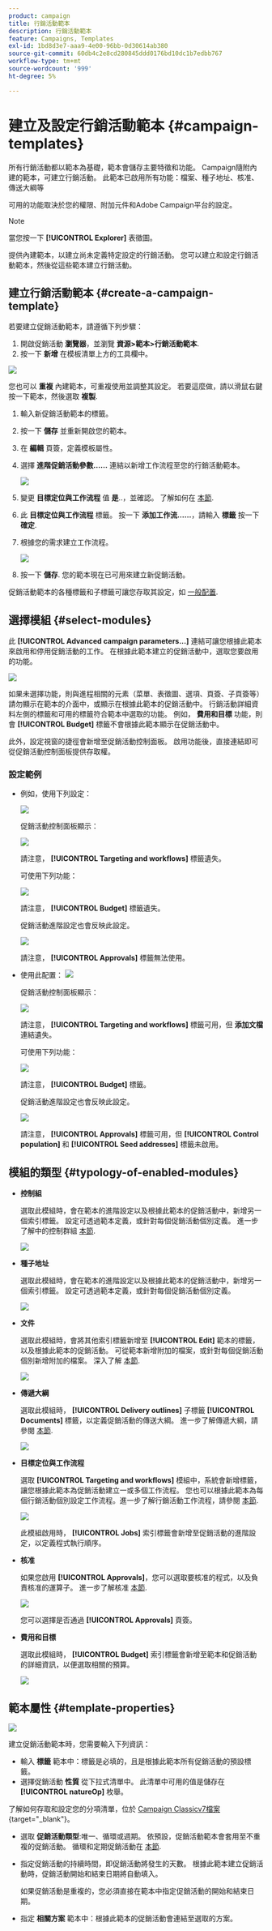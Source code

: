 ```yaml
---
product: campaign
title: 行銷活動範本
description: 行銷活動範本
feature: Campaigns, Templates
exl-id: 1bd8d3e7-aaa9-4e00-96bb-0d30614ab380
source-git-commit: 60db4c2e8cd280845ddd0176bd10dc1b7edbb767
workflow-type: tm+mt
source-wordcount: '999'
ht-degree: 5%

---
```


# 建立及設定行銷活動範本 {#campaign-templates}

所有行銷活動都以範本為基礎，範本會儲存主要特徵和功能。 Campaign隨附內建的範本，可建立行銷活動。 此範本已啟用所有功能：檔案、種子地址、核准、傳送大綱等

可用的功能取決於您的權限、附加元件和Adobe Campaign平台的設定。


>[!NOTE]
>
>當您按一下 **[!UICONTROL Explorer]** 表徵圖。

提供內建範本，以建立尚未定義特定設定的行銷活動。 您可以建立和設定行銷活動範本，然後從這些範本建立行銷活動。

## 建立行銷活動範本 {#create-a-campaign-template}

若要建立促銷活動範本，請遵循下列步驟：

1. 開啟促銷活動 **瀏覽器**，並瀏覽 **資源>範本>行銷活動範本**.
1. 按一下 **新增** 在模板清單上方的工具欄中。

![](assets/campaign-template-node.png)

您也可以 **重複** 內建範本，可重複使用並調整其設定。 若要這麼做，請以滑鼠右鍵按一下範本，然後選取 **複製**.

1. 輸入新促銷活動範本的標籤。
1. 按一下 **儲存** 並重新開啟您的範本。
1. 在 **編輯** 頁簽，定義模板屬性。
1. 選擇 **進階促銷活動參數……** 連結以新增工作流程至您的行銷活動範本。

   ![](assets/campaign-template-parameters.png)

1. 變更 **目標定位與工作流程** 值 **是**..，並確認。 了解如何在 [本節](#typology-of-enabled-modules).
1. 此 **目標定位與工作流程** 標籤。 按一下 **添加工作流……**，請輸入 **標籤** 按一下 **確定**.
1. 根據您的需求建立工作流程。

   ![](assets/campaign-template-create-wf.png)

1. 按一下 **儲存**. 您的範本現在已可用來建立新促銷活動。

促銷活動範本的各種標籤和子標籤可讓您存取其設定，如 [一般配置](#general-configuration).

## 選擇模組 {#select-modules}

此 **[!UICONTROL Advanced campaign parameters...]** 連結可讓您根據此範本來啟用和停用促銷活動的工作。 在根據此範本建立的促銷活動中，選取您要啟用的功能。

![](assets/campaign-template-select-modules.png)

如果未選擇功能，則與進程相關的元素（菜單、表徵圖、選項、頁簽、子頁簽等） 請勿顯示在範本的介面中，或顯示在根據此範本的促銷活動中。 行銷活動詳細資料左側的標籤和可用的標籤符合範本中選取的功能。 例如， **費用和目標** 功能，則會 **[!UICONTROL Budget]** 標籤不會根據此範本顯示在促銷活動中。

此外，設定視窗的捷徑會新增至促銷活動控制面板。 啟用功能後，直接連結即可從促銷活動控制面板提供存取權。

### 設定範例

* 例如，使用下列設定：

   ![](assets/campaign-template-select-functionalities.png)

   促銷活動控制面板顯示：

   ![](assets/campaign-template-dashboard-sample-1.png)

   請注意， **[!UICONTROL Targeting and workflows]** 標籤遺失。

   可使用下列功能：

   ![](assets/campaign-template-edit-sample-1.png)

   請注意， **[!UICONTROL Budget]** 標籤遺失。

   促銷活動進階設定也會反映此設定。

   ![](assets/campaign-template-parameters-sample-1.png)

   請注意， **[!UICONTROL Approvals]** 標籤無法使用。

* 使用此配置：
   ![](assets/campaign-template-dashboard-sample-2.png)

   促銷活動控制面板顯示：

   ![](assets/campaign-template-select-functionalities-2.png)

   請注意， **[!UICONTROL Targeting and workflows]** 標籤可用，但 **添加文檔** 連結遺失。

   可使用下列功能：

   ![](assets/campaign-template-edit-sample-2.png)

   請注意， **[!UICONTROL Budget]** 標籤。

   促銷活動進階設定也會反映此設定。

   ![](assets/campaign-template-parameters-sample-2.png)

   請注意， **[!UICONTROL Approvals]** 標籤可用，但 **[!UICONTROL Control population]** 和 **[!UICONTROL Seed addresses]** 標籤未啟用。


## 模組的類型 {#typology-of-enabled-modules}

* **控制組**

   選取此模組時，會在範本的進階設定以及根據此範本的促銷活動中，新增另一個索引標籤。 設定可透過範本定義，或針對每個促銷活動個別定義。 進一步了解中的控制群組 [本節](marketing-campaign-deliveries.md#defining-a-control-group).

   ![](assets/template-activate-1.png)


* **種子地址**

   選取此模組時，會在範本的進階設定以及根據此範本的促銷活動中，新增另一個索引標籤。 設定可透過範本定義，或針對每個促銷活動個別定義。

   ![](assets/template-activate-2.png)

* **文件**

   選取此模組時，會將其他索引標籤新增至 **[!UICONTROL Edit]** 範本的標籤，以及根據此範本的促銷活動。 可從範本新增附加的檔案，或針對每個促銷活動個別新增附加的檔案。 深入了解 [本節](marketing-campaign-deliveries.md#manage-associated-documents).

   ![](assets/template-activate-3.png)

* **傳遞大綱**

   選取此模組時， **[!UICONTROL Delivery outlines]** 子標籤 **[!UICONTROL Documents]** 標籤，以定義促銷活動的傳送大綱。 進一步了解傳遞大綱，請參閱 [本節](marketing-campaign-assets.md#delivery-outlines).

   ![](assets/template-activate-4.png)

* **目標定位與工作流程**

   選取 **[!UICONTROL Targeting and workflows]** 模組中，系統會新增標籤，讓您根據此範本為促銷活動建立一或多個工作流程。 您也可以根據此範本為每個行銷活動個別設定工作流程。進一步了解行銷活動工作流程，請參閱 [本節](marketing-campaign-deliveries.md#build-the-main-target-in-a-workflow).

   ![](assets/template-activate-5.png)

   此模組啟用時， **[!UICONTROL Jobs]** 索引標籤會新增至促銷活動的進階設定，以定義程式執行順序。

* **核准**

   如果您啟用 **[!UICONTROL Approvals]**，您可以選取要核准的程式，以及負責核准的運算子。 進一步了解核准 [本節](marketing-campaign-approval.md#select-reviewers).

   ![](assets/template-activate-6.png)

   您可以選擇是否通過 **[!UICONTROL Approvals]** 頁簽。

* **費用和目標**

   選取此模組時， **[!UICONTROL Budget]** 索引標籤會新增至範本和促銷活動的詳細資訊，以便選取相關的預算。

   ![](assets/template-activate-7.png)


## 範本屬性 {#template-properties}

![](assets/template-op-type.png)

建立促銷活動範本時，您需要輸入下列資訊：

* 輸入 **標籤** 範本中：標籤是必填的，且是根據此範本所有促銷活動的預設標籤。
* 選擇促銷活動 **性質** 從下拉式清單中。 此清單中可用的值是儲存在 **[!UICONTROL natureOp]** 枚舉。

了解如何存取和設定您的分項清單，位於 [Campaign Classicv7檔案](https://experienceleague.adobe.com/docs/campaign-classic/using/getting-started/administration-basics/managing-enumerations.html){target=&quot;_blank&quot;}。


* 選取 **促銷活動類型**:唯一、循環或週期。 依預設，促銷活動範本會套用至不重複的促銷活動。 循環和定期促銷活動在 [本節](recurring-periodic-campaigns.md).
* 指定促銷活動的持續時間，即促銷活動將發生的天數。 根據此範本建立促銷活動時，促銷活動開始和結束日期將自動填入。

   如果促銷活動是重複的，您必須直接在範本中指定促銷活動的開始和結束日期。

* 指定 **相關方案** 範本中：根據此範本的促銷活動會連結至選取的方案。

<!--
## Track campaign execution{#campaign-reverse-scheduling}

You can create a schedule for a campaign and track accomplishments, for instance to prepare an event schedule for a specific date. Campaign templates now let you calculate the start date of a task based on the end date of a campaign.


In the task configuration box, go to the **[!UICONTROL Implementation schedule]** area and check the **[!UICONTROL The start date is calculated based on the campaign end date]** box. (Here, "start date" is the task start date). Go to the **[!UICONTROL Start]** field and enter an interval: the task will start this long before the campaign end date. If you enter a period which is longer than the campaign is set to last, the task will begin before the campaign.

![](assets/mrm_task_in_template_start_date.png)

When you create a campaign using this template, the task start date will be calculated automatically. However, you can always change it later.-->
